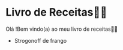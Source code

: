 # Livro de Receitas:man_cook:

Olá !Bem vindo(a) ao meu livro de receitas:woman_cook:

- Strogonoff de frango

